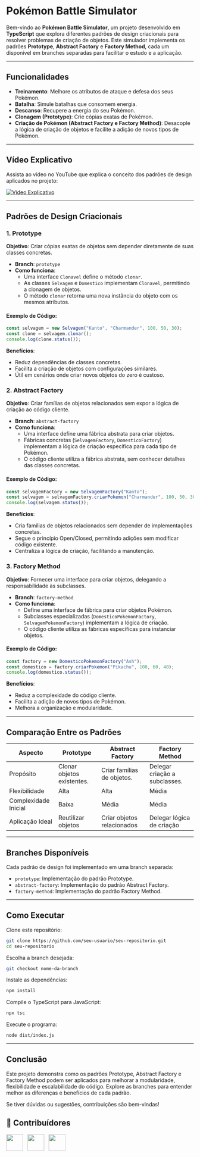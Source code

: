 # Pokémon Battle Simulator

Bem-vindo ao **Pokémon Battle Simulator**, um projeto desenvolvido em **TypeScript** que explora diferentes padrões de design criacionais para resolver problemas de criação de objetos. Este simulador implementa os padrões **Prototype**, **Abstract Factory** e **Factory Method**, cada um disponível em branches separadas para facilitar o estudo e a aplicação.

---

## Funcionalidades

- **Treinamento**: Melhore os atributos de ataque e defesa dos seus Pokémon.
- **Batalha**: Simule batalhas que consomem energia.
- **Descanso**: Recupere a energia do seu Pokémon.
- **Clonagem (Prototype)**: Crie cópias exatas de Pokémon.
- **Criação de Pokémon (Abstract Factory e Factory Method)**: Desacople a lógica de criação de objetos e facilite a adição de novos tipos de Pokémon.

---

## Vídeo Explicativo

Assista ao vídeo no YouTube que explica o conceito dos padrões de design aplicados no projeto:

[![Vídeo Explicativo](https://img.youtube.com/vi/6kg19F4LGdI/0.jpg)](https://www.youtube.com/watch?v=6kg19F4LGdI&ab_channel=MiguelGoulart)

---

## Padrões de Design Criacionais

### 1. Prototype

**Objetivo**: Criar cópias exatas de objetos sem depender diretamente de suas classes concretas.

- **Branch**: `prototype`
- **Como funciona**:
    - Uma interface `Clonavel` define o método `clonar`.
    - As classes `Selvagem` e `Domestico` implementam `Clonavel`, permitindo a clonagem de objetos.
    - O método `clonar` retorna uma nova instância do objeto com os mesmos atributos.

#### Exemplo de Código:
```typescript
const selvagem = new Selvagem("Kanto", "Charmander", 100, 50, 30);
const clone = selvagem.clonar();
console.log(clone.status());
```

**Benefícios**:

- Reduz dependências de classes concretas.
- Facilita a criação de objetos com configurações similares.
- Útil em cenários onde criar novos objetos do zero é custoso.

### 2. Abstract Factory

**Objetivo**: Criar famílias de objetos relacionados sem expor a lógica de criação ao código cliente.

- **Branch**: `abstract-factory`
- **Como funciona**:
    - Uma interface define uma fábrica abstrata para criar objetos.
    - Fábricas concretas (`SelvagemFactory`, `DomesticoFactory`) implementam a lógica de criação específica para cada tipo de Pokémon.
    - O código cliente utiliza a fábrica abstrata, sem conhecer detalhes das classes concretas.

#### Exemplo de Código:
```typescript
const selvagemFactory = new SelvagemFactory("Kanto");
const selvagem = selvagemFactory.criarPokemon("Charmander", 100, 50, 30);
console.log(selvagem.status());
```

**Benefícios**:

- Cria famílias de objetos relacionados sem depender de implementações concretas.
- Segue o princípio Open/Closed, permitindo adições sem modificar código existente.
- Centraliza a lógica de criação, facilitando a manutenção.

### 3. Factory Method

**Objetivo**: Fornecer uma interface para criar objetos, delegando a responsabilidade às subclasses.

- **Branch**: `factory-method`
- **Como funciona**:
    - Define uma interface de fábrica para criar objetos Pokémon.
    - Subclasses especializadas (`DomesticoPokemonFactory`, `SelvagemPokemonFactory`) implementam a lógica de criação.
    - O código cliente utiliza as fábricas específicas para instanciar objetos.

#### Exemplo de Código:
```typescript
const factory = new DomesticoPokemonFactory("Ash");
const domestico = factory.criarPokemon("Pikachu", 100, 60, 40);
console.log(domestico.status());
```

**Benefícios**:

- Reduz a complexidade do código cliente.
- Facilita a adição de novos tipos de Pokémon.
- Melhora a organização e modularidade.

---



## Comparação Entre os Padrões

| Aspecto            | Prototype              | Abstract Factory       | Factory Method        |
|--------------------|------------------------|------------------------|-----------------------|
| Propósito          | Clonar objetos existentes. | Criar famílias de objetos. | Delegar criação a subclasses. |
| Flexibilidade      | Alta                   | Alta                   | Média                 |
| Complexidade Inicial | Baixa                  | Média                  | Média                 |
| Aplicação Ideal    | Reutilizar objetos     | Criar objetos relacionados | Delegar lógica de criação |

---

## Branches Disponíveis

Cada padrão de design foi implementado em uma branch separada:

- `prototype`: Implementação do padrão Prototype.
- `abstract-factory`: Implementação do padrão Abstract Factory.
- `factory-method`: Implementação do padrão Factory Method.

---

## Como Executar

Clone este repositório:
```bash
git clone https://github.com/seu-usuario/seu-repositorio.git
cd seu-repositorio
```

Escolha a branch desejada:
```bash
git checkout nome-da-branch
```

Instale as dependências:
```bash
npm install
```

Compile o TypeScript para JavaScript:
```bash
npx tsc
```

Execute o programa:
```bash
node dist/index.js
```

---

## Conclusão

Este projeto demonstra como os padrões Prototype, Abstract Factory e Factory Method podem ser aplicados para melhorar a modularidade, flexibilidade e escalabilidade do código. Explore as branches para entender melhor as diferenças e benefícios de cada padrão.

Se tiver dúvidas ou sugestões, contribuições são bem-vindas!

## 🤝 Contribuídores

<a href="https://github.com/omiguelgoulart"><img src="https://github.com/omiguelgoulart.png" width="45" height="45"></a> &nbsp;
<a href="https://github.com/JoaoAANgr"><img src="https://github.com/JoaoAANgr.png" width="45" height="45"></a> &nbsp;
<a href="https://github.com/Wagner-V1eira"><img src="https://github.com/Wagner-V1eira.png" width="45" height="45"></a> &nbsp;